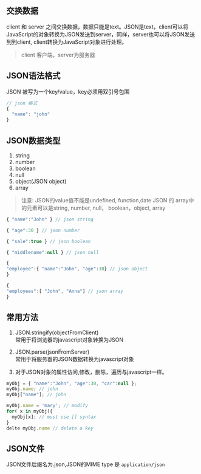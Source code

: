 ## 交换数据
client 和 server 之间交换数据，数据只能是text。JSON是text，client可以将JavaScript的对象转换为JSON发送到server，同样，server也可以将JSON发送到到client, client转换为JavaScript对象进行处理。

> client 客户端，server为服务器

## JSON语法格式
JSON 被写为一个key/value，key必须用双引号包围
```js
// json 格式
{
  "name": "john"
}
```

## JSON数据类型
1. string
2. number
3. boolean
4. null
5. object(JSON object)
6. array

> 注意: JSON的value值不能是undefined, function,date
> JSON 的 array中的元素可以是string, number, null， boolean，object, array

```js
{ "name":"John" } // json string

{ "age":30 } // json number

{ "sale":true } // json boolean

{ "middlename":null } // json null

{
"employee":{ "name":"John", "age":30} // json object
}

{
"employees":[ "John", "Anna"] // json array
}
```


## 常用方法
1. JSON.stringify(objectFromClient)     
  常用于将浏览器的javascript对象转换为JSON
2. JSON.parse(jsonFromServer)       
  常用于将服务器的JSON数据转换为javascript对象

3. 对于JSON对象的属性访问,修改，删除，遍历与javascript一样。
  ```js
  myObj = { "name":"John", "age":30, "car":null };
  myObj.name; // john
  myObj["name"]; // john

  myObj.name = 'mary'; // modify
  for( x in myObj){
    myObj[x]; // must use [] syntax
  }
  delte myObj.name // delete a key
  ```

## JSON文件
JSON文件后缀名为.json,JSON的MIME type 是 `application/json`